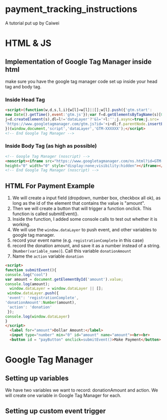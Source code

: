 # payment_tracking_instructions
A tutorial put up by Caiwei

# HTML & JS
## Implementation of Google Tag Manager inside html
make sure you have the google tag manager code set up inside your head tag and body tag. 

### Inside Head Tag
<!-- Google Tag Manager -->
```html
<script>(function(w,d,s,l,i){w[l]=w[l]||[];w[l].push({'gtm.start':
new Date().getTime(),event:'gtm.js'});var f=d.getElementsByTagName(s)[0],
j=d.createElement(s),dl=l!='dataLayer'?'&l='+l:'';j.async=true;j.src=
'https://www.googletagmanager.com/gtm.js?id='+i+dl;f.parentNode.insertBefore(j,f);
})(window,document,'script','dataLayer','GTM-XXXXXX');</script>
<!-- End Google Tag Manager -->
```
### Inside Body Tag (as high as possible)
```html
<!-- Google Tag Manager (noscript) -->
<noscript><iframe src="https://www.googletagmanager.com/ns.html?id=GTM-KMFQDMG"
height="0" width="0" style="display:none;visibility:hidden"></iframe></noscript>
<!-- End Google Tag Manager (noscript) -->
```
## HTML For Payment Example
1. We will create a input field (dropdown, number box, checkbox all ok), as long as the id of the element that contains the value is "amount". 
2. Then we will create a button that will trigger a function onclick. This function is called submitEvent(). 
3. Inside the function, I added some console calls to test out whether it is working. 
4. We will use the `window.dataLayer` to push event, and other variables to google tag manager. 
5. record your event name (e.g. `registrationComplete` in this case)
6. record the donation amount, and save it as a number instead of a string. (`Number(variable_name)`). Call this variable `donationAmount`
7. Name the `action` variable `donation`

```html
<script> 
function submitEvent(){
console.log("cool")
var amount = document.getElementById('amount').value;
console.log(amount);
  window.dataLayer = window.dataLayer || [];
 window.dataLayer.push({
 'event': 'registrationComplete',
'donationAmount':Number(amount),
 'action': 'donation'
 });
console.log(window.dataLayer)
}
</script>
  <label for="amount">Dollar Amount:</label>
  <input type="number" min="0" id="amount" name="amount"><br><br>
  <button id = "payButton" onclick=submitEvent()>Make Payment</button>
```

# Google Tag Manager
## Setting up variables
We have two variables we want to record: donationAmount and action. 
We will create one variable in Google Tag Manager for each. 

## Setting up custom event trigger
